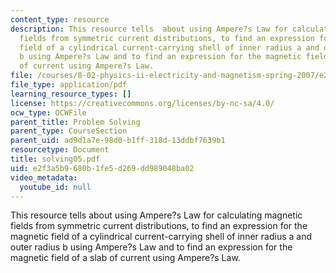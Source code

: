 ```yaml
---
content_type: resource
description: This resource tells  about using Ampere?s Law for calculating magnetic
  fields from symmetric current distributions, to find an expression for the magnetic
  field of a cylindrical current-carrying shell of inner radius a and outer radius
  b using Ampere?s Law and to find an expression for the magnetic field of a slab
  of current using Ampere?s Law.
file: /courses/8-02-physics-ii-electricity-and-magnetism-spring-2007/e2f3a5b9680b1fe5d269dd989048ba02_solving05.pdf
file_type: application/pdf
learning_resource_types: []
license: https://creativecommons.org/licenses/by-nc-sa/4.0/
ocw_type: OCWFile
parent_title: Problem Solving
parent_type: CourseSection
parent_uid: ad9d1a7e-98d0-b1ff-318d-13ddbf7639b1
resourcetype: Document
title: solving05.pdf
uid: e2f3a5b9-680b-1fe5-d269-dd989048ba02
video_metadata:
  youtube_id: null
---
```

This resource tells  about using Ampere?s Law for calculating magnetic fields from symmetric current distributions, to find an expression for the magnetic field of a cylindrical current-carrying shell of inner radius a and outer radius b using Ampere?s Law and to find an expression for the magnetic field of a slab of current using Ampere?s Law.